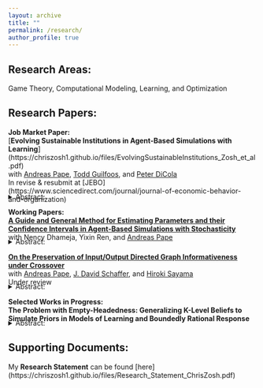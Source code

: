 ```yaml
---
layout: archive
title: ""
permalink: /research/
author_profile: true
---
```

<h2>Research Areas:</h2>
Game Theory, Computational Modeling, Learning, and Optimization

<h2>Research Papers:</h2>
<b>Job Market Paper:</b><br>
[<b>Evolving Sustainable Institutions in Agent-Based Simulations with Learning</b>](https://chriszosh1.github.io/files/EvolvingSustainableInstitutions_Zosh_et_al.pdf)
<br>with <a href="https://www.binghamton.edu/economics/faculty/profile.html?id=apape"> Andreas Pape</a>,
<a href="https://www.toddguilfoos.com/"> Todd Guilfoos</a>, and
<a href="https://www.law.northwestern.edu/faculty/profiles/peterdicola/"> Peter DiCola</a> <br>
In revise & resubmit at [JEBO](https://www.sciencedirect.com/journal/journal-of-economic-behavior-and-organization)<br>
<details style="margin-top: -22px;"><summary>Abstract:</summary>
    Elinor Ostrom identified eight design principles for the management of common-pool resources across hundreds of case studies. We develop a novel computational model in which learning agents intentionally explore the action space in a common resource game under different policy regimes to test the conditions in which one of Ostrom's design principles, graduated sanctions, emerges. We characterize the long-run policies that emerge top-down via a computational social planner and bottom-up via democracy, modeled as an endogenous self-governance process. 
    
    First, we find that graduated sanctions emerge top-down via a social planner who utilizes a fine-based policy without redistribution, but only when agents utilize similarity in their decision-making process. Next, we find that, when policy makers are able to redistribute fines, draconian style sanctions emerge. We also demonstrate that implementing the theoretical solution for rational agents who fully understand the game can forgo substantial potential gains in social welfare. Finally, we observe that, when agents participate in "democracy" (a bottom-up policy selection mechanism via voting for representatives) they are able to solve the commons problem fairly well, though we do not observe graduated sanction emerge in this context.
</details>

<b>Working Papers:</b><br>
[<b>A Guide and General Method for Estimating Parameters and their Confidence Intervals in Agent-Based Simulations with Stochasticity</b>](https://chriszosh1.github.io/files/AGuideAndGeneralMethodForEstimatingParametersAndTheirConfidenceIntervalsInAgentBasedSimulationWithStochasticity_Zosh_et_al.pdf)
<br>with Nency Dhameja,
Yixin Ren, and
<a href="https://www.binghamton.edu/economics/faculty/profile.html?id=apape"> Andreas Pape</a>
<details style="margin-top: -22px;"><summary>Abstract:</summary>
Although many Agent-Based Models (ABMs) traditionally serve to demonstrate proof-of-principle-type findings, it is becoming increasingly common and desirable for such models to be used directly for estimation. Given the increasing prevalence of using computational models for estimation in many disciplines, the need for a structured discussion on accessible and econometrically sound methods to estimate these models is of great importance.

Taking the view that ABMs are in many ways analogous to structural equation models, we detail a practical and fairly generalizable approach for bringing nearly any agent-based model to panel data in a manner akin to structural regression. We structure this paper with the aim of being an accessible guide for unfamiliar analysts to pick up and use, covering finding best fitting parameters (including summarizing and aggregating model output, establishing a fitness function, and choosing an optimization technique), estimating critical values using block-bootstrapping (including how to interpret confidence intervals and hypothesis testing in this context), and using Monte Carlo simulations to establish model/estimator properties. We also introduce a novel test to distinguish between different sources of estimate imprecision. We conclude with an example application in which we bring an ABM of learning agents playing a game to lab data to estimate agent learning parameters.
</details>


<a href="https://arxiv.org/abs/2406.10369"> <b>On the Preservation of Input/Output Directed Graph Informativeness under Crossover</b></a>
<br>with <a href="https://www.binghamton.edu/economics/faculty/profile.html?id=apape"> Andreas Pape</a>,
<a href="https://scholar.google.com/citations?user=pRy5WdkAAAAJ&hl=en"> J. David Schaffer</a>, and
<a href="http://bingdev.binghamton.edu/sayama/"> Hiroki Sayama</a> <br>
Under review<br>
<details style="margin-top: -22px;"><summary>Abstract:</summary>
There is a broad class of networks which connect inputs to outputs. These networks need not be feed-forward, including networks such as chemical transformation networks, electrical circuits, municipal water systems, and neural networks. The goal of this paper is to provide a strong theoretical foundation for a particular evolutionary operation, crossover, across this class of networks and connect crossover to informativeness, a measure of the connectedness of inputs to outputs. 

We define an Input/Output Directed Graph (or IOD Graph) as a graph with a set of nodes N and directed edges E, where N contains a set of "input nodes" I and a set of "output nodes" O. We define a crossover operation on IOD Graphs in which we find subgraphs with matching sets of forward and backward directed links to "swap." With this operation, IOD Graphs can be subject to evolutionary computation methods.

We also define informativeness, which characterizes the degree to which there exist directed paths from the input nodes to the output nodes, and investigate the extent to which the informativeness of parent graphs is preserved in the child graph(s) resulting from this operation. We show that fully informative parents may yield a non-informative child. We also show that under conditions of contiguousness and the no dangling nodes condition, crossover compatible, partially informative parents yield partially informative children, and very informative input parents with partially informative output parents yield very informative children. However, even under these conditions, full informativeness may not be retained.

</details>

<b>Selected Works in Progress:</b><br>
<b>The Problem with Empty-Headedness: Generalizing K-Level Beliefs to Simulate Priors in Models of Learning and Boundedly Rational Response</b>
<details style="margin-top: -22px;"><summary>Abstract:</summary>
While there is an extensive history of bringing decision theories with learning to lab data, such models have been encumbered by the problem of "empty-headedness", which is derived from the common assumption in learning models that agents have no information to go on before the first round of play. To solve this problem, I utilize a method of <em>simulated self-play</em> to generate priors using the features of the game themselves which can be applied to a large class of boundedly rational decision making processes with and without learning. Next, I demonstrate that k-level reasoning exists as a very specific case of this process which utilizes a rational "best response" function and batched updating. Finally, I compare the empirical performance (out of sample prediction) of two common learning models with and without simulated priors as well as K-level reasoning, utilizing lab data of players playing different versions of the Beauty Contest Game.
</details>

<h2>Supporting Documents:</h2>
My <b>Research Statement</b> can be found [here](https://chriszosh1.github.io/files/Research_Statement_ChrisZosh.pdf)
